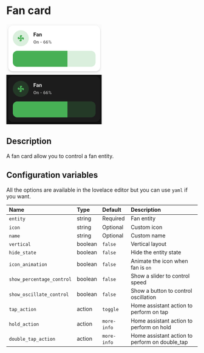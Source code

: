 # Fan card

![Fan light](../images/fan-light.png)
![Fan dark](../images/fan-dark.png)

## Description

A fan card allow you to control a fan entity.

## Configuration variables

All the options are available in the lovelace editor but you can use `yaml` if you want.

| Name                      | Type    | Default     | Description                                    |
| :------------------------ | :------ | :---------- | :--------------------------------------------- |
| `entity`                  | string  | Required    | Fan entity                                     |
| `icon`                    | string  | Optional    | Custom icon                                    |
| `name`                    | string  | Optional    | Custom name                                    |
| `vertical`                | boolean | `false`     | Vertical layout                                |
| `hide_state`              | boolean | `false`     | Hide the entity state                          |
| `icon_animation`          | boolean | `false`     | Animate the icon when fan is `on`              |
| `show_percentage_control` | boolean | `false`     | Show a slider to control speed                 |
| `show_oscillate_control`  | boolean | `false`     | Show a button to control oscillation           |
| `tap_action`              | action  | `toggle`    | Home assistant action to perform on tap        |
| `hold_action`             | action  | `more-info` | Home assistant action to perform on hold       |
| `double_tap_action`       | action  | `more-info` | Home assistant action to perform on double_tap |
